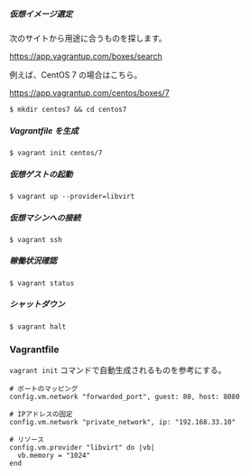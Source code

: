 ##### 仮想イメージ選定

次のサイトから用途に合うものを探します。

https://app.vagrantup.com/boxes/search

例えば、CentOS 7 の場合はこちら。

https://app.vagrantup.com/centos/boxes/7


```
$ mkdir centos7 && cd centos7
```

##### Vagrantfile を生成

```
$ vagrant init centos/7
```

##### 仮想ゲストの起動

```
$ vagrant up --provider=libvirt
```

##### 仮想マシンへの接続

```
$ vagrant ssh
```

##### 稼働状況確認

```
$ vagrant status
```

##### シャットダウン

```
$ vagrant halt
```

### Vagrantfile

```vagrant init``` コマンドで自動生成されるものを参考にする。

```
# ポートのマッピング
config.vm.network "forwarded_port", guest: 80, host: 8080

# IPアドレスの固定
config.vm.network "private_network", ip: "192.168.33.10"

# リソース
config.vm.provider "libvirt" do |vb|
  vb.memory = "1024"
end
```
